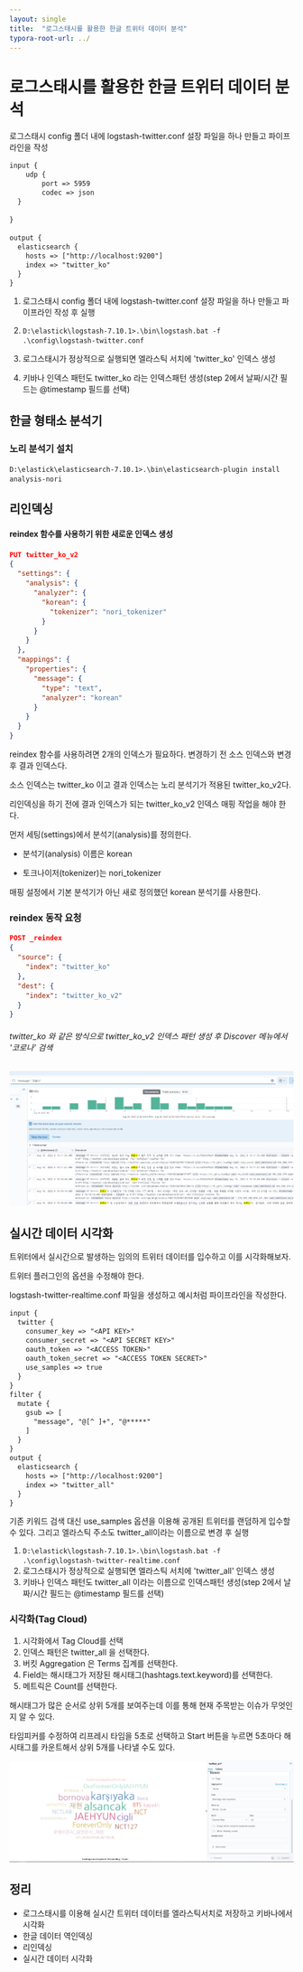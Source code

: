 ```yaml
---
layout: single
title:  "로그스태시를 활용한 한글 트위터 데이터 분석"
typora-root-url: ../
---
```



# 로그스태시를 활용한 한글 트위터 데이터 분석

로그스태시 config 폴더 내에 logstash-twitter.conf 설장 파일을 하나 만들고 파이프라인을 작성

```
input {
	udp {
		port => 5959
		codec => json
  }

}

output {
  elasticsearch {
    hosts => ["http://localhost:9200"]
    index => "twitter_ko"
  }
}
```

1. 로그스태시 config 폴더 내에 logstash-twitter.conf 설장 파일을 하나 만들고 파이프라인 작성 후 실행
2. `D:\elastick\logstash-7.10.1>.\bin\logstash.bat -f .\config\logstash-twitter.conf`
3. 로그스태시가 정상적으로 실행되면 엘라스틱 서치에 'twitter_ko' 인덱스 생성

4. 키바나 인덱스 패턴도  twitter_ko 라는 인덱스패턴 생성(step 2에서 날짜/시간 필드는 @timestamp 필드를 선택)




## 한글 형태소 분석기

### 노리 분석기 설치

`D:\elastick\elasticsearch-7.10.1>.\bin\elasticsearch-plugin install analysis-nori`



## 리인덱싱

#### reindex 함수를 사용하기 위한 새로운 인덱스 생성

```json
PUT twitter_ko_v2
{
  "settings": {
    "analysis": {
      "analyzer": {
        "korean": {
          "tokenizer": "nori_tokenizer"
        }
      }
    }
  },
  "mappings": {
    "properties": {
      "message": {
        "type": "text",
        "analyzer": "korean"
      }
    }
  }
}
```




reindex 함수를 사용하려면 2개의 인덱스가 필요하다. 변경하기 전 소스 인덱스와 변경후 결과 인덱스다.

소스 인덱스는 twitter_ko 이고 결과 인덱스는 노리 분석기가 적용된 twitter_ko_v2다.

리인덱싱을 하기 전에 결과 인덱스가 되는 twitter_ko_v2 인덱스 매핑 작업을 해야 한다.

먼저 세팅(settings)에서 분석기(analysis)를 정의한다.

- 분석기(analysis) 이름은 korean

- 토크나이저(tokenizer)는 nori_tokenizer


매핑 설정에서 기본 분석기가 아닌 새로 정의했던 korean 분석기를 사용한다.



### reindex 동작 요청

```json
POST _reindex
{
  "source": {
    "index": "twitter_ko"
  },
  "dest": {
    "index": "twitter_ko_v2"
  }
}
```



###### twitter_ko 와 같은 방식으로 twitter_ko_v2 인덱스 패턴 생성 후 Discover 메뉴에서 '코로나' 검색
![코로나검색](https://raw.githubusercontent.com/EL55/EL55.github.io/master/img/corona_result.png)



## 실시간 데이터 시각화

트위터에서 실시간으로 발생하는 임의의 트위터 데이터를 입수하고 이를 시각화해보자.

트위터 플러그인의 옵션을 수정해야 한다.

logstash-twitter-realtime.conf 파일을 생성하고 예시처럼 파이프라인을 작성한다.

```
input {
  twitter {
    consumer_key => "<API KEY>"
    consumer_secret => "<API SECRET KEY>"
    oauth_token => "<ACCESS TOKEN>"
    oauth_token_secret => "<ACCESS TOKEN SECRET>"
    use_samples => true
  }
}
filter {
  mutate {
    gsub => [
      "message", "@[^ ]+", "@*****"
    ]
  }
}
output {
  elasticsearch {
    hosts => ["http://localhost:9200"]
    index => "twitter_all"
  }
}
```



기존 키워드 검색 대신 use_samples 옵션을 이용해 공개된 트위터를 랜덤하게 입수할 수 있다. 그리고 엘라스틱 주소도 twitter_all이라는 이름으로 변경 후 실행

1. `D:\elastick\logstash-7.10.1>.\bin\logstash.bat -f .\config\logstash-twitter-realtime.conf`
2. 로그스태시가 정상적으로 실행되면 엘라스틱 서치에 'twitter_all' 인덱스 생성
3. 키바나 인덱스 패턴도  twitter_all 이라는 이름으로 인덱스패턴 생성(step 2에서 날짜/시간 필드는 @timestamp 필드를 선택)



### 시각화(Tag Cloud)

1. 시각화에서 Tag Cloud를 선택
2. 인덱스 패턴은 twitter_all 을 선택한다. 
3. 버킷 Aggregation 은 Terms 집계를 선택한다. 
4. Field는 해시태그가 저장된 해시태그(hashtags.text.keyword)를 선택한다.
5. 메트릭은 Count를 선택한다. 

해시태그가 많은 순서로 상위 5개를 보여주는데 이를 통해 현재 주목받는 이슈가 무엇인지 알 수 있다. 

타임피커를 수정하여 리프레시 타임을 5초로 선택하고 Start 버튼을 누르면 5초마다 해시태그를 카운트해서 상위 5개를 나타낼 수도 있다.

![시각화](https://raw.githubusercontent.com/EL55/EL55.github.io/master/img/%EC%8B%9C%EA%B0%81%ED%99%94.png)



## 정리

- 로그스태시를 이용해 실시간 트위터 데이터를 엘라스틱서치로 저장하고 키바나에서 시각화
- 한글 데이터 역인덱싱
- 리인덱싱
- 실시간 데이터 시각화



